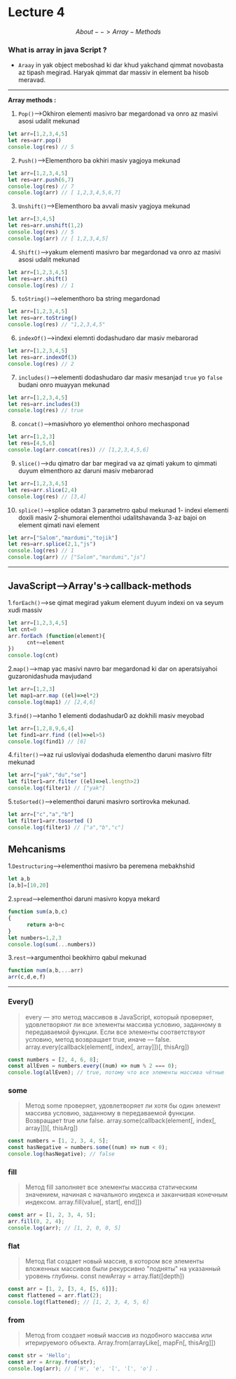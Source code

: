 # Lecture 4
$$ About-->Array-Methods $$
### __What is array in java Script ?__
* `Araay` in yak object meboshad ki dar khud yakchand qimmat novobasta az tipash megirad. Haryak qimmat dar massiv in element ba hisob meravad.
_______

__Array methods :__

1. `Pop()`-->Okhiron elementi masivro bar megardonad va onro az masivi asosi udalit mekunad
```javascript
let arr=[1,2,3,4,5]
let res=arr.pop()
console.log(res) // 5
```
2. `Push()`-->Elementhoro ba okhiri masiv yagjoya mekunad
```javascript
let arr=[1,2,3,4,5]
let res=arr.push(6,7)
console.log(res) // 7
console.log(arr) // [ 1,2,3,4,5,6,7]
```
3. `Unshift()`-->Elementhoro ba avvali masiv yagjoya mekunad
```javascript
let arr=[3,4,5]
let res=arr.unshift(1,2)
console.log(res) // 5
console.log(arr) // [ 1,2,3,4,5]
```
4. `Shift()`-->yakum elementi masivro bar megardonad va onro az masivi asosi udalit mekunad
```javascript
let arr=[1,2,3,4,5]
let res=arr.shift()
console.log(res) // 1
```
5. `toString()`-->elementhoro ba string megardonad 
```javascript
let arr=[1,2,3,4,5]
let res=arr.toString()
console.log(res) // "1,2,3,4,5"
```
6. `indexOf()`-->indexi elemnti dodashudaro dar masiv mebarorad
```javascript
let arr=[1,2,3,4,5]
let res=arr.indexOf(3)
console.log(res) // 2
```
7. `includes()`-->elementi dodashudaro dar masiv mesanjad `true` yo `false` budani onro muayyan mekunad 
```javascript
let arr=[1,2,3,4,5]
let res=arr.includes(3)
console.log(res) // true
```
8. `concat()`-->masivhoro yo elementhoi onhoro mechasponad
```javascript
let arr=[1,2,3]
let res=[4,5,6]
console.log(arr.concat(res)) // [1,2,3,4,5,6]
```
9. `slice()`-->du qimatro dar bar megirad va az qimati yakum to qimmati duyum elmenthoro az daruni masiv mebarorad
```javascript
let arr=[1,2,3,4,5]
let res=arr.slice(2,4)
console.log(res) // [3,4]
```
10. `splice()`-->splice odatan 3 parametrro qabul mekunad 1-  indexi elementi doxili masiv 2-shumorai elementhoi udalitshavanda 3-az bajoi on element qimati navi element
```javascript
let arr=["Salom","mardumi","tojik"]
let res=arr.splice(2,1,"js")
console.log(res) // 1
console.log(arr) // ["Salom","mardumi","js"]
```
___

##  JavaScript-->Array's->callback-methods 

1.`forEach()`-->se qimat megirad yakum element duyum indexi on va seyum xudi massiv
```javascript
let arr=[1,2,3,4,5]
let cnt=0
arr.forEach (function(element){
      cnt+=element
})
console.log(cnt)
```
2.`map()`-->map yac masivi navro bar megardonad ki dar on aperatsiyahoi guzaronidashuda mavjudand
```javascript
let arr=[1,2,3]
let map1=arr.map ((el)=>el*2)
console.log(map1) // [2,4,6]
```
3.`find()`-->tanho 1 elementi dodashudar0 az dokhili masiv meyobad 
```javascript
let arr=[1,2,8,9,6,4]
let find1=arr.find ((el)=>el>5)
console.log(find1) // [6]
```
4.`filter()`-->az rui usloviyai dodashuda elementho daruni masivro filtr mekunad
```javascript
let arr=["yak","du","se"]
let filter1=arr.filter ((el)=>el.length>2)
console.log(filter1) // ["yak"]
```
5.`toSorted()`-->elementhoi daruni masivro sortirovka mekunad.
```javascript
let arr=["c","a","b"]
let filter1=arr.tosorted ()
console.log(filter1) // ["a","b","c"]
```



## Mehcanisms
1.`Destructuring`-->elementhoi masivro ba peremena mebakhshid
```javascript
let a,b
[a,b]=[10,20]
```
2.`spread`-->elementhoi daruni masivro kopya mekard
```javascript
function sum(a,b,c)
{
      return a+b+c
}
let numbers=1,2,3
console.log(sum(...numbers))
```
3.`rest`-->argumenthoi beokhirro qabul mekunad
```javascript
function num(a,b,...arr)
arr(c,d,e,f)
```
_______________________
### Every()
>every — это метод массивов в JavaScript, который проверяет, удовлетворяют ли все элементы массива условию, заданному в передаваемой функции. Если все элементы соответствуют условию, метод возвращает true, иначе — false.
array.every(callback(element[, index[, array]])[, thisArg])
```javascript
const numbers = [2, 4, 6, 8];
const allEven = numbers.every((num) => num % 2 === 0);
console.log(allEven); // true, потому что все элементы массива чётные
```
### some
>Метод some проверяет, удовлетворяет ли хотя бы один элемент массива условию, заданному в передаваемой функции. Возвращает true или false.
array.some(callback(element[, index[, array]])[, thisArg])

```javascript
const numbers = [1, 2, 3, 4, 5];
const hasNegative = numbers.some((num) => num < 0);
console.log(hasNegative); // false
```
### fill
>Метод fill заполняет все элементы массива статическим значением, начиная с начального индекса и заканчивая конечным индексом.
array.fill(value[, start[, end]])
```javascript
const arr = [1, 2, 3, 4, 5];
arr.fill(0, 2, 4);
console.log(arr); // [1, 2, 0, 0, 5]
```
### flat
>Метод flat создает новый массив, в котором все элементы вложенных массивов были рекурсивно "подняты" на указанный уровень глубины.
const newArray = array.flat([depth])
```javascript
const arr = [1, 2, [3, 4, [5, 6]]];
const flattened = arr.flat(2);
console.log(flattened); // [1, 2, 3, 4, 5, 6]
```
### from
>Метод from создает новый массив из подобного массива или итерируемого объекта.
Array.from(arrayLike[, mapFn[, thisArg]])
```javascript
const str = 'Hello';
const arr = Array.from(str);
console.log(arr); // ['H', 'e', 'l', 'l', 'o'] .
```






